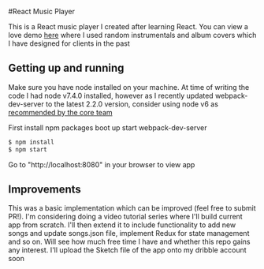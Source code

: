 #React Music Player

This is a React music player I created after learning React. You can view a love demo [here](http://tatenda.info/react-music-player/index.html) where I used random instrumentals and album covers which I have designed for clients in the past

## Getting up and running

Make sure you have node installed on your machine. At time of writing the code I had node v7.4.0 installed, however as I recently updated webpack-dev-server to the latest 2.2.0 version, consider using node v6 as [recommended by the core team](https://github.com/webpack/webpack-dev-server#readme)

First install npm packages boot up start webpack-dev-server

```bash
$ npm install
$ npm start
```

Go to "http://localhost:8080" in your browser to view app

## Improvements

This was a basic implementation which can be improved (feel free to submit PR!). I'm considering doing a video tutorial series where I'll build current app from scratch. I'll then extend it to include functionality to add new songs and update songs.json file, implement Redux for state management and so on. Will see how much free time I have and whether this repo gains any interest.
I'll upload the Sketch file of the app onto my dribble account soon